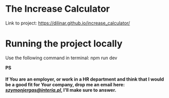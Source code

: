 # The Increase Calculator

Link to project: https://dilinar.github.io/increase_calculator/

# Running the project locally

Use the following command in terminal:
npm run dev

**PS**
#### If You are an employer, or work in a HR department and think that I would be a good fit for Your company, drop me an email here: ***szymonjergas@interia.pl***, I'll make sure to answer. 
